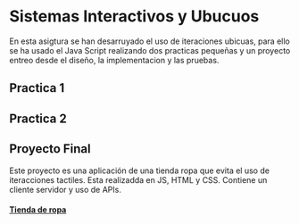 # Sistemas Interactivos y Ubucuos
En esta asigtura se han desarruyado el uso de iteraciones ubicuas, para ello se ha usado el Java Script realizando dos practicas pequeñas y un proyecto entreo desde el diseño, la implementacion y las pruebas.

## Practica 1
## Practica 2

## Proyecto Final
Este proyecto es una aplicación de una tienda ropa que evita el uso de iteracciones tactiles. Esta realizadda en JS, HTML y CSS. Contiene un cliente servidor y uso de APIs.

#### [Tienda de ropa](https://github.com/Marina963/Practica_Ubicuos)
